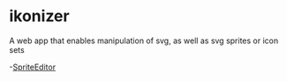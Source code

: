 # ikonizer
A web app that enables manipulation of svg, as well as svg sprites or icon sets

-[SpriteEditor](spriteEditor.html)
